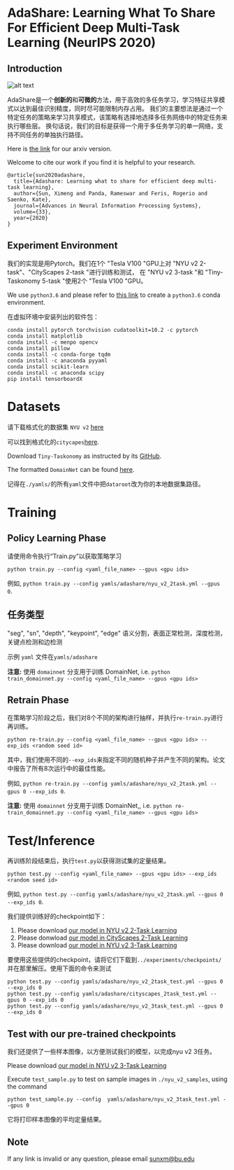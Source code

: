 # AdaShare: Learning What To Share For Efficient Deep Multi-Task Learning (NeurIPS 2020)

## Introduction
![alt text](figures/model.jpg)


AdaShare是一个**创新的**和**可微的**方法，用于高效的多任务学习，学习特征共享模式以达到最佳识别精度，同时尽可能限制内存占用。
我们的主要想法是通过一个特定任务的策略来学习共享模式，该策略有选择地选择多任务网络中的特定任务来执行哪些层。
换句话说，我们的目标是获得一个用于多任务学习的单一网络，支持不同任务的单独执行路径。

Here is [the link](https://arxiv.org/pdf/1911.12423.pdf) for our arxiv version. 

Welcome to cite our work if you find it is helpful to your research.
```
@article{sun2020adashare,
  title={Adashare: Learning what to share for efficient deep multi-task learning},
  author={Sun, Ximeng and Panda, Rameswar and Feris, Rogerio and Saenko, Kate},
  journal={Advances in Neural Information Processing Systems},
  volume={33},
  year={2020}
}
```

##  Experiment Environment

我们的实现是用Pytorch。我们在1个 "Tesla V100 "GPU上对 "NYU v2 2-task"、"CityScapes 2-task "进行训练和测试，
在 "NYU v2 3-task "和 "Tiny-Taskonomy 5-task "使用2个 "Tesla V100 "GPU。

We use `python3.6` and  please refer to [this link](https://docs.conda.io/projects/conda/en/latest/user-guide/tasks/manage-environments.html#creating-an-environment-with-commands) to create a `python3.6` conda environment.

在虚拟环境中安装列出的软件包：
```
conda install pytorch torchvision cudatoolkit=10.2 -c pytorch
conda install matplotlib
conda install -c menpo opencv
conda install pillow
conda install -c conda-forge tqdm
conda install -c anaconda pyyaml
conda install scikit-learn
conda install -c anaconda scipy
pip install tensorboardX
```

# Datasets
请下载格式化的数据集 `NYU v2` [here](https://drive.google.com/file/d/11pWuQXMFBNMIIB4VYMzi9RPE-nMOBU8g/view?usp=sharing) 

可以找到格式化的`citycapes`[here](https://drive.google.com/file/d/1WrVMA_UZpoj7voajf60yIVaS_Ggl0jrH/view?usp=sharing).

Download `Tiny-Taskonomy` as instructed by its [GitHub](https://github.com/StanfordVL/taskonomy/tree/master/data).

The formatted `DomainNet` can be found [here](https://drive.google.com/file/d/1qVtPnKX_iuNXcR3JoP4llxflIUEw880j/view?usp=sharing).

记得在`./yamls/`的所有`yaml`文件中把`dataroot`改为你的本地数据集路径。

# Training
## Policy Learning Phase
请使用命令执行“Train.py”以获取策略学习
```
python train.py --config <yaml_file_name> --gpus <gpu ids>
```
例如, `python train.py --config yamls/adashare/nyu_v2_2task.yml --gpus 0`.

## 任务类型
"seg", "sn", "depth", "keypoint", "edge"
语义分割，表面正常检测，深度检测，关键点检测和边检测

示例 `yaml` 文件在`yamls/adashare`

**注意:** 使用 `domainnet` 分支用于训练 DomainNet, i.e. `python train_domainnet.py --config <yaml_file_name> --gpus <gpu ids>`

## Retrain Phase
在策略学习阶段之后，我们对8个不同的架构进行抽样，并执行`re-train.py`进行再训练。
```
python re-train.py --config <yaml_file_name> --gpus <gpu ids> --exp_ids <random seed id>
```
其中，我们使用不同的`--exp_ids`来指定不同的随机种子并产生不同的架构。论文中报告了所有8次运行中的最佳性能。

例如, `python re-train.py --config yamls/adashare/nyu_v2_2task.yml --gpus 0 --exp_ids 0`. 

**注意:** 使用 `domainnet` 分支用于训练 DomainNet,, i.e. `python re-train_domainnet.py --config <yaml_file_name> --gpus <gpu ids>`


# Test/Inference
再训练阶段结束后，执行`test.py`以获得测试集的定量结果。
```
python test.py --config <yaml_file_name> --gpus <gpu ids> --exp_ids <random seed id>
```
例如, `python test.py --config yamls/adashare/nyu_v2_2task.yml --gpus 0 --exp_ids 0`.

我们提供训练好的checkpoint如下：
1. Please download  [our model in NYU v2 2-Task Learning](https://drive.google.com/file/d/1f49uFxHg9W5A3-s96f--QxQKrG1MABBw/view?usp=sharing)
2. Please donwload [our model in CityScapes 2-Task Learning](https://drive.google.com/file/d/1x0g8aOQ-esFXIGhoIKeegcl14zf45Ew_/view?usp=sharing)
3. Please download  [our model in NYU v2 3-Task Learning](https://drive.google.com/file/d/1ERfBiDf36rv0wJkb4BlE8w13IDuamcQ-/view?usp=sharing)

要使用这些提供的checkpoint，请将它们下载到`../experiments/checkpoints/`并在那里解压。使用下面的命令来测试
```
python test.py --config yamls/adashare/nyu_v2_2task_test.yml --gpus 0 --exp_ids 0
python test.py --config yamls/adashare/cityscapes_2task_test.yml --gpus 0 --exp_ids 0
python test.py --config yamls/adashare/nyu_v2_3task_test.yml --gpus 0 --exp_ids 0
```

## Test with our pre-trained checkpoints
我们还提供了一些样本图像，以方便测试我们的模型，以完成nyu v2 3任务。

Please download  [our model in NYU v2 3-Task Learning](https://drive.google.com/file/d/1ERfBiDf36rv0wJkb4BlE8w13IDuamcQ-/view?usp=sharing)

Execute `test_sample.py` to test on sample images in `./nyu_v2_samples`, using the command 
```
python test_sample.py --config  yamls/adashare/nyu_v2_3task_test.yml --gpus 0
```
它将打印样本图像的平均定量结果。

## Note
If any link is invalid or any question, please email sunxm@bu.edu




